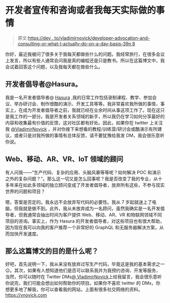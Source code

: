 # 开发者宣传和咨询或者我每天实际做的事情

> 原文:[https://dev . to/vladimirnovick/developer-advocation-and-consulting-or-what-I-actually-do-on-a-day-basis-39n 8](https://dev.to/vladimirnovick/developer-advocacy-and-consulting-or-what-i-actually-do-on-a-daily-basis-39n8)

你好，最近我被问了很多关于我每天都做些什么的问题。我经常旅行，在很多会议上发言，所以有些人通常会问我是真的编程还是只是教书。所以在这篇博文中，我会试着回答这个问题，以及我每天都在做些什么。

## [](#developer-advocate-hasura)开发者倡导者@Hasura。

我是一名开发者倡导者@ [Hasura](//hasura.io) ,我的日常工作包括录制课程、教学、参加会议、举办研讨会、制作很酷的演示、开发工具等等。我非常喜欢我所做的事情，事实上，在成为开发者倡导者之前，我就已经在业余时间从事这项工作了。现在这只是我工作的一部分。我是开发者关系领域的新手，所以我仍在学习如何分享最好的内容和收集最有价值的反馈，这对社区都有好处。因此，如果你在 twitter 上关注我 [@VladimirNovick](https://twitter.com/VladimirNovick) ，并对你接下来想看的教程/训练营/研讨会或酷演示有所建议，或者只是对我所做的事情有总体反馈，请不要犹豫给我发 DM，我会很乐意听你说。

## Web、移动、AR、VR、IoT 领域的顾问

有人问我——“生产代码、复杂的应用、头脑风暴等等呢？如何解决 POC 和演示之外的复杂问题？”。那么这一切又是怎么回事呢？我是否改变了我的专业，从十多年来在如此多领域的独立顾问变成了开发者倡导者，放弃所有这些，不参与现实世界的问题和项目？

嗯，答案是否定的。我永远不会放弃写代码的必要性。我从 7 岁起就迷上了电脑，但我就是做不到。此外，我从未放弃成为一名顾问，虽然我确实是一名开发倡导者，但我通常会抽出时间为客户提供 Web、移动、AR、VR 和物联网领域不同项目的咨询。事实上，作为 Hasura 的开发者倡导者，对这些项目也有很大帮助，因为现在我可以向我的客户推荐一个非常好的 GraphQL 和无服务器解决方案，从而加快开发速度。

## [](#so-whats-the-purpose-of-this-blog-post)那么这篇博文的目的是什么呢？

好吧，首先说明一下，我从来没有放弃过写生产代码，毕竟这是我的基本需求之一😉。其次，如果有人想知道他们是否可以联系我并为我预约咨询、开发等服务，当然，你可以随时在 Twitter DMs[@ VladimirNovick](https://twitter.com/VladimirNovick)上给我留言，我会很乐意听你说完，我们可能会想出如何帮助你的项目。如果你不喜欢 twitter 的 DMs，你想更多地了解我，你可以查看我的网站，上面有很多社交网络的资料。https://vnovick.com
